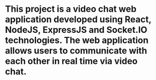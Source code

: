 # This project is a video chat web application developed using React, NodeJS, ExpressJS and Socket.IO technologies. The web application allows users to communicate with each other in real time via video chat.
